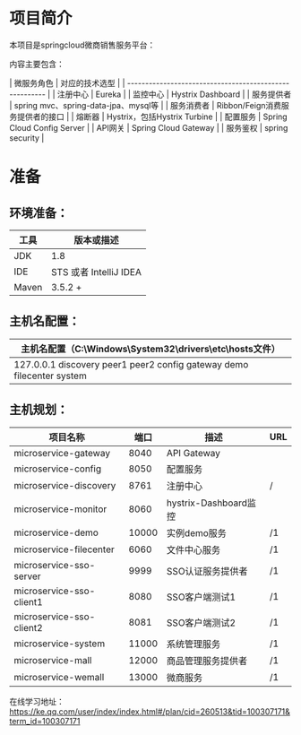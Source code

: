 # 项目简介
本项目是springcloud微商销售服务平台：

内容主要包含：

| 微服务角色                 | 对应的技术选型                              |
| ------------------------------------------------------- |
| 注册中心                     | Eureka                                    |
| 监控中心                     | Hystrix Dashboard                         |
| 服务提供者                   | spring mvc、spring-data-jpa、mysql等       |
| 服务消费者                   | Ribbon/Feign消费服务提供者的接口              |
| 熔断器                      | Hystrix，包括Hystrix Turbine                |
| 配置服务                     | Spring Cloud Config Server                |
| API网关                     | Spring Cloud Gateway                      |
| 服务鉴权                     | spring security                           |
# 准备

## 环境准备：

| 工具    | 版本或描述            |
| ----- | --------------------- |
| JDK   | 1.8                   |
| IDE   | STS 或者 IntelliJ IDEA |
| Maven | 3.5.2 +               |

## 主机名配置：

| 主机名配置（C:\Windows\System32\drivers\etc\hosts文件） |
| ---------------------------------------- |
| 127.0.0.1 discovery peer1 peer2 config gateway demo filecenter system |

## 主机规划：

| 项目名称                                     | 端口   | 描述                     | URL             |
| ---------------------------------------- | ---- | ---------------------------- | --------------- |
| microservice-gateway                     | 8040 | API Gateway                   |                |           
| microservice-config                      | 8050 | 配置服务                       |                 |
| microservice-discovery                   | 8761 | 注册中心                       | /               |
| microservice-monitor                     | 8060 | hystrix-Dashboard监控          |                 |
| microservice-demo                        | 10000| 实例demo服务                    | /1              |
| microservice-filecenter                  | 6060 | 文件中心服务                    | /1               |
| microservice-sso-server                  | 9999 | SSO认证服务提供者               | /1               |
| microservice-sso-client1                 | 8080 | SSO客户端测试1                  | /1               |
| microservice-sso-client2                 | 8081 | SSO客户端测试2                  | /1               |
| microservice-system                      | 11000 | 系统管理服务                    | /1              |
| microservice-mall                        | 12000 | 商品管理服务提供者               | /1              |
| microservice-wemall                      | 13000 | 微商服务                       | /1              |

在线学习地址：
https://ke.qq.com/user/index/index.html#/plan/cid=260513&tid=100307171&term_id=100307171
